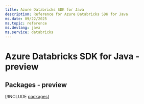 ```yaml
---
title: Azure Databricks SDK for Java
description: Reference for Azure Databricks SDK for Java
ms.date: 09/22/2025
ms.topic: reference
ms.devlang: java
ms.service: databricks
---
```

# Azure Databricks SDK for Java - preview
## Packages - preview
[!INCLUDE [packages](databricks-index.md)]